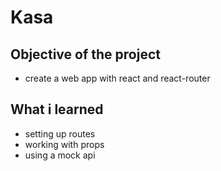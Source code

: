 # Kasa

## Objective of the project 
- create a web app with react and react-router

## What i learned
- setting up routes
- working with props
- using a mock api 

